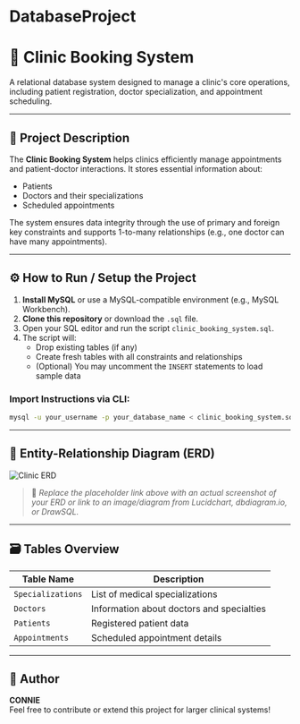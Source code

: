 # DatabaseProject

# 🏥 Clinic Booking System

A relational database system designed to manage a clinic's core operations, including patient registration, doctor specialization, and appointment scheduling.

---

## 📘 Project Description

The **Clinic Booking System** helps clinics efficiently manage appointments and patient-doctor interactions. It stores essential information about:

- Patients
- Doctors and their specializations
- Scheduled appointments

The system ensures data integrity through the use of primary and foreign key constraints and supports 1-to-many relationships (e.g., one doctor can have many appointments).

---

## ⚙️ How to Run / Setup the Project

1. **Install MySQL** or use a MySQL-compatible environment (e.g., MySQL Workbench).
2. **Clone this repository** or download the `.sql` file.
3. Open your SQL editor and run the script `clinic_booking_system.sql`.
4. The script will:
   - Drop existing tables (if any)
   - Create fresh tables with all constraints and relationships
   - (Optional) You may uncomment the `INSERT` statements to load sample data

### Import Instructions via CLI:
```bash
mysql -u your_username -p your_database_name < clinic_booking_system.sql
```

---

## 🧩 Entity-Relationship Diagram (ERD)

![Clinic ERD](https://via.placeholder.com/800x600.png?text=Clinic+ERD+Diagram)

> 🔗 *Replace the placeholder link above with an actual screenshot of your ERD or link to an image/diagram from Lucidchart, dbdiagram.io, or DrawSQL.*

---

## 🗃️ Tables Overview
| Table Name     | Description                                  |
|----------------|----------------------------------------------|
| `Specializations` | List of medical specializations             |
| `Doctors`         | Information about doctors and specialties  |
| `Patients`        | Registered patient data                    |
| `Appointments`    | Scheduled appointment details              |

---

## 📌 Author
**CONNIE**  
Feel free to contribute or extend this project for larger clinical systems!
